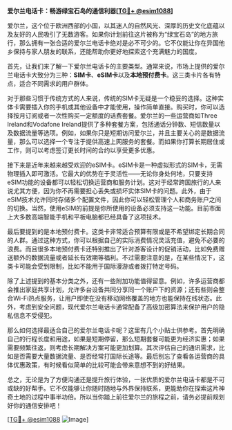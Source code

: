 **爱尔兰电话卡：畅游绿宝石岛的通信利器[[TG💪+ @esim1088](https://t.me/s/esim1088)]**

爱尔兰，这个位于欧洲西部的小国，以其迷人的自然风光、深厚的历史文化底蕴以及友好的人民吸引了无数游客。如果你计划前往这片被称为“绿宝石岛”的地方旅行，那么拥有一张合适的爱尔兰电话卡绝对是必不可少的。它不仅能让你在异国他乡保持与家人朋友的联系，还能帮助你更好地探索这个充满魅力的国度。

首先，让我们来了解一下爱尔兰电话卡的主要类型。通常来说，市场上提供的爱尔兰电话卡大致分为三种：**SIM卡**、**eSIM卡**以及**本地预付费卡**。这三类卡片各有特点，适合不同需求的用户群体。

对于那些习惯于传统方式的人来说，传统的SIM卡无疑是一个稳妥的选择。这种实体卡需要插入你的手机或其他设备中才能使用，操作简单直接。购买时，你可以选择按月订阅或者一次性购买一定额度的话费套餐。爱尔兰的一些运营商如Three Ireland和Vodafone Ireland提供了多种套餐方案，包括通话分钟数、短信数量以及数据流量等选项。例如，如果你只是短期访问爱尔兰，并且主要关心的是数据流量，那么可以选择一个专注于提供高速上网服务的套餐。而如果你打算长期居住或工作，则可以考虑签订更长时间的合约以享受更多优惠。

接下来是近年来越来越受欢迎的eSIM卡。eSIM卡是一种虚拟形式的SIM卡，无需物理插入即可激活。它最大的优势在于灵活性——无论你身处何地，只要支持eSIM功能的设备都可以轻松切换运营商和服务计划。这对于经常跨国旅行的人来说尤其方便，因为你不再需要担心丢失或损坏实体SIM卡的问题。此外，由于eSIM技术允许同时存储多个配置文件，因此你可以轻松管理个人和商务账户之间的切换。当然，使用eSIM的前提是你所使用的设备必须支持这一功能。目前市面上大多数高端智能手机和平板电脑都已经具备了这项技术。

最后要提到的是本地预付费卡。这类卡非常适合预算有限或是不希望绑定长期合同的人群。通过这种方式，你可以根据自己的实际消费情况灵活充值，避免不必要的浪费。而且很多本地预付费卡还特别推出了针对游客设计的促销活动，比如免费赠送额外的数据流量或者延长有效期等福利。不过需要注意的是，在某些情况下，这类卡可能会受到限制，比如不能用于国际漫游或者拨打特定号码。

除了上述提到的基本分类之外，还有一些附加功能值得留意。例如，许多运营商都会推出家庭共享计划，允许多台设备共同分享同一个账户下的资源；还有些则会整合Wi-Fi热点服务，让用户即使在没有移动网络覆盖的地方也能保持在线状态。此外，考虑到安全问题，现代爱尔兰电话卡通常配备了高级加密算法来保护用户的隐私信息不受侵犯。

那么如何选择最适合自己的爱尔兰电话卡呢？这里有几个小贴士供参考。首先明确自己的行程长度和用途，如果是短期停留，那么短期套餐可能更为经济实惠；如果需要频繁往返，则考虑长期解决方案可能更加划算。其次评估自己的通讯需求，比如是否需要大量数据流量、是否经常打国际长途等。最后别忘了查看各运营商的具体优惠政策，有时候看似简单的比较可能会带来意想不到的好结果。

总之，无论是为了方便沟通还是提升旅行体验，一张优质的爱尔兰电话卡都是不可或缺的好帮手。它不仅能够让你随时随地与外界保持联系，更能助你在探索这片神奇土地的过程中事半功倍。所以当你踏上前往爱尔兰的旅程之前，请务必提前规划好你的通信安排吧！

[[TG💪+ @esim1088](https://t.me/s/esim1088) ![Image](https://i.postimg.cc/4NQfJmqS/Snipaste-2025-05-13-00-14-12.png)]